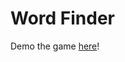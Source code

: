 # Word Finder

Demo the game [here][word-finder]!

[word-finder]: https://mwchung24.github.io/Word-Finder/
